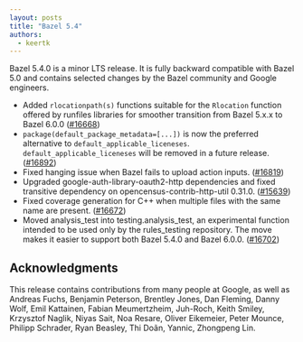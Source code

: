 ```yaml
---
layout: posts
title: "Bazel 5.4"
authors:
  - keertk
---
```


Bazel 5.4.0 is a minor LTS release. It is fully backward compatible with Bazel 5.0 and contains selected changes by the Bazel community and Google engineers.

* Added `rlocationpath(s)` functions suitable for the `Rlocation` function offered by runfiles libraries for smoother transition from Bazel 5.x.x to Bazel 6.0.0 ([#16668](https://github.com/bazelbuild/bazel/pull/16668))
* `package(default_package_metadata=[...])` is now the preferred alternative to `default_applicable_liceneses`. `default_applicable_liceneses` will be removed in a future release. ([#16892](https://github.com/bazelbuild/bazel/pull/16892))
* Fixed hanging issue when Bazel fails to upload action inputs. ([#16819](https://github.com/bazelbuild/bazel/pull/16819))
* Upgraded google-auth-library-oauth2-http dependencies and fixed transitive dependency on opencensus-contrib-http-util 0.31.0. ([#15639](https://github.com/bazelbuild/bazel/issues/15639))
* Fixed coverage generation for C++ when multiple files with the same name are present. ([#16672](https://github.com/bazelbuild/bazel/pull/16672))
* Moved analysis_test into testing.analysis_test, an experimental function intended to be used only by the rules_testing repository. The move makes it easier to support both Bazel 5.4.0 and Bazel 6.0.0. ([#16702](https://github.com/bazelbuild/bazel/pull/16702))

## Acknowledgments

This release contains contributions from many people at Google, as well as Andreas Fuchs, Benjamin Peterson, Brentley Jones, Dan Fleming, Danny Wolf, Emil Kattainen, Fabian Meumertzheim, Juh-Roch, Keith Smiley, Krzysztof Naglik, Niyas Sait, Noa Resare, Oliver Eikemeier, Peter Mounce, Philipp Schrader, Ryan Beasley, Thi Doãn, Yannic, Zhongpeng Lin.
